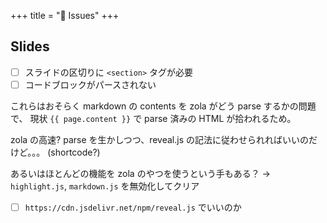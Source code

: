 +++
title = "🚧 Issues"
+++


## Slides

- [ ] スライドの区切りに `<section>` タグが必要
- [ ] コードブロックがパースされない

これらはおそらく markdown の contents を zola がどう parse するかの問題で、
現状 `{{ page.content }}` で parse 済みの HTML が拾われるため。

zola の高速? parse を生かしつつ、reveal.js の記法に従わせられればいいのだけど。。。
(shortcode?)

あるいはほとんどの機能を zola のやつを使うという手もある？
-> `highlight.js`, `markdown.js` を無効化してクリア

- [ ] `https://cdn.jsdelivr.net/npm/reveal.js` でいいのか
